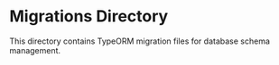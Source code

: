 # Migrations Directory

This directory contains TypeORM migration files for database schema management. 